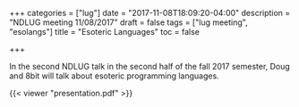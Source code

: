 +++
categories = ["lug"]
date = "2017-11-08T18:09:20-04:00"
description = "NDLUG meeting 11/08/2017"
draft = false
tags = ["lug meeting", "esolangs"]
title = "Esoteric Languages"
toc = false

+++

In the second NDLUG talk in the second half of the fall 2017 semester,
Doug and 8bit will talk about esoteric programming languages.

<!--more-->


{{< viewer "presentation.pdf" >}}
